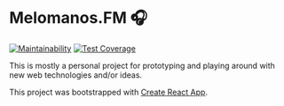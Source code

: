 # Melomanos.FM 🎧

[![Maintainability](https://api.codeclimate.com/v1/badges/1813a865f2f09575771b/maintainability)](https://codeclimate.com/github/GerManson/melomanosfm-app/maintainability) [![Test Coverage](https://api.codeclimate.com/v1/badges/1813a865f2f09575771b/test_coverage)](https://codeclimate.com/github/GerManson/melomanosfm-app/test_coverage)


This is mostly a personal project for prototyping and playing around with new web technologies and/or ideas.

This project was bootstrapped with [Create React App](https://github.com/facebook/create-react-app).
